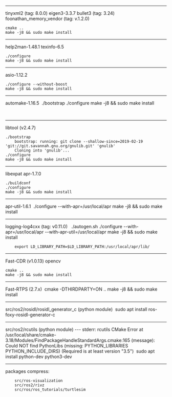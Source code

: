 ******
tinyxml2					(tag: 8.0.0)
eigen3-3.3.7 
bullet3					(tag: 3.24)
foonathan_memory_vendor			(tag: v.1.2.0)

	cmake ..
	make -j8 && sudo make install
	
******
help2man-1.48.1
texinfo-6.5

	./configure
	make -j8 && sudo make install

******
asio-1.12.2

	./configure --without-boost
	make -j8 && sudo make install
	
******
automake-1.16.5
﻿
	./bootstrap
	./configure
	make -j8 && sudo make install

﻿
******
libtool					(v2.4.7)

	./bootstrap
		bootstrap: running: git clone --shallow-since=2019-02-19 'git://git.savannah.gnu.org/gnulib.git' 'gnulib'
		Cloning into 'gnulib'...
	./configure
	make -j8 && sudo make install

******
libexpat
apr-1.7.0

	./buildconf
	./configure
	make -j8 && sudo make install

******
apr-util-1.6.1
﻿
	./configure --with-apr=/usr/local/apr
	make -j8 && sudo make install

******
logging-log4cxx				(tag: v0.11.0)
﻿
﻿	./autogen.sh
	./configure --with-apr=/usr/local/apr --with-apr-util=/usr/local/apr
	make -j8 && sudo make install
	
		export LD_LIBRARY_PATH=$LD_LIBRARY_PATH:/usr/local/apr/lib/

******
Fast-CDR					(v1.0.13)
opencv

	cmake ..
	make -j8 && sudo make install

******
Fast-RTPS					(2.7.x)
﻿
	cmake -DTHIRDPARTY=ON ..
	make -j8 && sudo make install
	
******
src/ros2/rosidl/rosidl_generator_c		(python module)
﻿
	sudo apt install ros-foxy-rosidl-generator-c

******
src/ros2/rcutils				(python module)
		--- stderr: rcutils
		CMake Error at /usr/local/share/cmake-3.18/Modules/FindPackageHandleStandardArgs.cmake:165 (message):
		Could NOT find PythonLibs (missing: PYTHON_LIBRARIES PYTHON_INCLUDE_DIRS)
		(Required is at least version "3.5")
﻿
	sudo apt install python-dev python3-dev
	
******
packages compress:

		src/ros-visualization
		src/ros2/rivz
		src/ros/ros_tutorials/turtlesim
